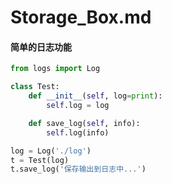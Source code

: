 # Storage_Box.md
#### 简单的日志功能
```python
from logs import Log

class Test:
	def __init__(self, log=print):
		self.log = log

	def save_log(self, info):
		self.log(info)

log = Log('./log')
t = Test(log)
t.save_log('保存输出到日志中...')

```